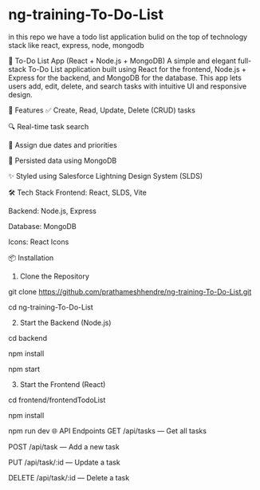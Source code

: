 # ng-training-To-Do-List
in this repo we have  a todo list application bulid on the top of  technology stack like react, express, node, mongodb

📝 To-Do List App (React + Node.js + MongoDB)
A simple and elegant full-stack To-Do List application built using React for the frontend, Node.js + Express for the backend, and MongoDB for the database. This app lets users add, edit, delete, and search tasks with intuitive UI and responsive design.

🚀 Features
✅ Create, Read, Update, Delete (CRUD) tasks

🔍 Real-time task search

📅 Assign due dates and priorities

💾 Persisted data using MongoDB

✨ Styled using Salesforce Lightning Design System (SLDS)

🛠 Tech Stack
Frontend: React, SLDS, Vite

Backend: Node.js, Express

Database: MongoDB

Icons: React Icons

📦 Installation
1. Clone the Repository


git clone https://github.com/prathameshhendre/ng-training-To-Do-List.git

cd ng-training-To-Do-List

2. Start the Backend (Node.js)

cd backend

npm install

npm start


3. Start the Frontend (React)


cd frontend/frontendTodoList

npm install

npm run dev
🌐 API Endpoints
GET /api/tasks — Get all tasks

POST /api/task — Add a new task

PUT /api/task/:id — Update a task

DELETE /api/task/:id — Delete a task

